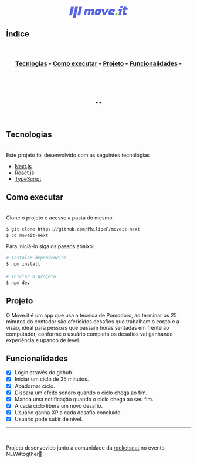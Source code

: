 <p align="center">
<img alt="moveit-next" src="/public/logo-full.svg" width="160px">
</p>

## Índice
<br>
<h3 align="center">

[Tecnlogias](#tecnologias) - 
[Como executar](#como-executar) - 
[Projeto](#projeto) - 
[Funcionalidades](#funcionalidades) - 
</h3>
<br>

<h1 align="center">
  ..
</h1>
<br>

## Tecnologias
<br>
Este projeto foi desenvolvido com as seguintes tecnologias

- [Next.js](https://nextjs.org/)
- [React.js](https://pt-br.reactjs.org/)
- [TypeScript](https://www.typescriptlang.org/)

## Como executar 

<br>
Clone o projeto e acesse a pasta do mesmo 
</br>

```bash
$ git clone https://github.com/PhilipeF/moveit-next
$ cd moveit-next 
```
Para iniciá-lo siga os passos abaixo: 
```bash
# Instalar dependencias
$ npm install  

# Iniciar o projeto
$ npm dev 
```


## Projeto

O Move.it é um app que usa a técnica de Pomodoro, ao terminar os 25 minutos do contador são ofericidos desafios que trabalham o corpo e a visão, ideal para pessoas que passam horas sentadas em frente ao computador, conforme o usuário completa os desafios vai ganhando experiência e upando de level. 

## Funcionalidades
- [x] Login através do github.
- [x] Iniciar um ciclo de 25 minutos.
- [x] Abadornar ciclo.
- [x] Dispara um efeito sonoro quando o ciclo chega ao fim.
- [x] Manda uma notificação quando o ciclo chega ao seu fim.
- [x] A cada ciclo libera um novo desafio.
- [x] Usuário ganha XP a cada desafio concluído.
- [x] Usuário pode subir de nível.

---
<br>


Projeto desenvovido junto a comunidade da [rocketseat](https://rocketseat.com.br/) no evento NLW#togther💜  
 
